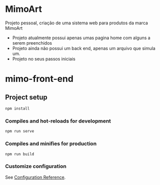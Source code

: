 # MimoArt
Projeto pessoal, criação de uma sistema web para produtos da marca MimoArt
- Projeto atualmente possui apenas umas pagina home com alguns a serem preenchidos
- Projeto ainda não possui um back end, apenas um arquivo que simula um.
- Projeto no seus passos iniciais 
# mimo-front-end

## Project setup
```
npm install
```

### Compiles and hot-reloads for development
```
npm run serve
```

### Compiles and minifies for production
```
npm run build
```

### Customize configuration
See [Configuration Reference](https://cli.vuejs.org/config/).
